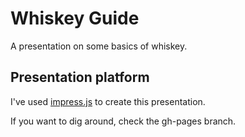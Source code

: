 Whiskey Guide
================

A presentation on some basics of whiskey.

Presentation platform
-----------------------

I've used [impress.js](http://github.com/bartaz/impress.js) to create this presentation.

If you want to dig around, check the gh-pages branch.
